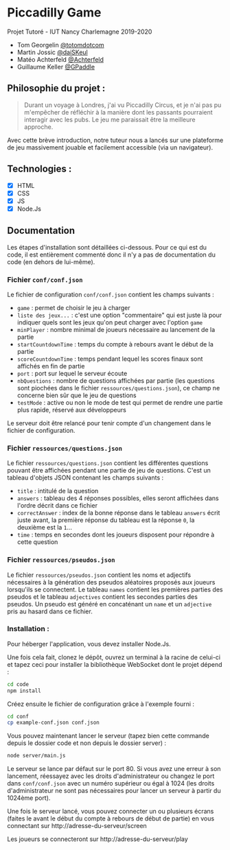 # Piccadilly Game

Projet Tutoré - IUT Nancy Charlemagne 2019-2020

- Tom Georgelin [@totomdotcom](https://github.com/tomgeorgelin)
- Martin Jossic [@daiSKeul](https://github.com/daiSKeul)
- Matéo Achterfeld [@Achterfeld](https://github.com/Achterfeld)
- Guillaume Keller [@GPaddle](https://github.com/GPaddle)

## Philosophie du projet :

> Durant un voyage à Londres, j'ai vu Piccadilly Circus, et je n'ai pas pu m'empêcher de réfléchir à la manière dont les passants pourraient interagir avec les pubs. Le jeu me paraissait être la meilleure approche.

Avec cette brève introduction, notre tuteur nous a lancés sur une plateforme de jeu massivement jouable et facilement accessible (via un navigateur).

## Technologies :
	
- [x] HTML
- [x] CSS
- [x] JS
- [x] Node.Js

## Documentation

Les étapes d'installation sont détaillées ci-dessous. Pour ce qui est du code, il est entièrement commenté donc il n'y a pas de documentation du code (en dehors de lui-même).

### Fichier `conf/conf.json`

Le fichier de configuration `conf/conf.json` contient les champs suivants :
- `game` : permet de choisir le jeu à charger
- `liste des jeux...` : c'est une option "commentaire" qui est juste là pour indiquer quels sont les jeux qu'on peut charger avec l'option `game`
- `minPlayer` : nombre minimal de joueurs nécessaire au lancement de la partie
- `startCountdownTime` : temps du compte à rebours avant le début de la partie
- `scoreCountdownTime` : temps pendant lequel les scores finaux sont affichés en fin de partie
- `port` : port sur lequel le serveur écoute
- `nbQuestions` : nombre de questions affichées par partie (les questions sont piochées dans le fichier `ressources/questions.json`), ce champ ne concerne bien sûr que le jeu de questions
- `testMode` : active ou non le mode de test qui permet de rendre une partie plus rapide, réservé aux développeurs

Le serveur doit être relancé pour tenir compte d'un changement dans le fichier de configuration.

### Fichier `ressources/questions.json`

Le fichier `ressources/questions.json` contient les différentes questions pouvant être affichées pendant une partie de jeu de questions. C'est un tableau d'objets JSON contenant les champs suivants :
 - `title` : intitulé de la question
 - `answers` : tableau des 4 réponses possibles, elles seront affichées dans l'ordre décrit dans ce fichier
 - `correctAnswer` : index de la bonne réponse dans le tableau `answers` écrit juste avant, la première réponse du tableau est la réponse `0`, la deuxième est la `1`...
 - `time` : temps en secondes dont les joueurs disposent pour répondre à cette question

### Fichier `ressources/pseudos.json`

Le fichier `ressources/pseudos.json` contient les noms et adjectifs nécessaires à la génération des pseudos aléatoires proposés aux joueurs lorsqu'ils se connectent. Le tableau `names` contient les premières parties des pseudos et le tableau `adjectives` contient les secondes parties des pseudos. Un pseudo est généré en concaténant un `name` et un `adjective` pris au hasard dans ce fichier.

### Installation :

Pour héberger l'application, vous devez installer Node.Js.

Une fois cela fait, clonez le dépôt, ouvrez un terminal à la racine de celui-ci et tapez ceci pour installer la bibliothèque WebSocket dont le projet dépend :
```bash
cd code
npm install
```

Créez ensuite le fichier de configuration grâce à l'exemple fourni :
```bash
cd conf
cp example-conf.json conf.json
```

Vous pouvez maintenant lancer le serveur (tapez bien cette commande depuis le dossier code et non depuis le dossier server) :
```bash
node server/main.js
```

Le serveur se lance par défaut sur le port 80. Si vous avez une erreur à son lancement, réessayez avec les droits d'administrateur ou changez le port dans `conf/conf.json` avec un numéro supérieur ou égal à 1024 (les droits d'administrateur ne sont pas nécessaires pour lancer un serveur à partir du 1024ème port).

Une fois le serveur lancé, vous pouvez connecter un ou plusieurs écrans (faites le avant le début du compte à rebours de début de partie) en vous connectant sur http://adresse-du-serveur/screen

Les joueurs se connecteront sur http://adresse-du-serveur/play
